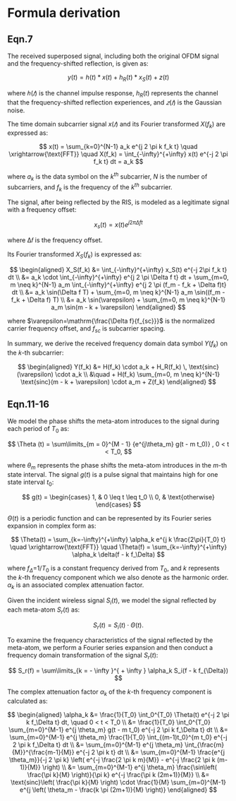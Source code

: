 # Formula derivation

## Eqn.7
The received superposed signal, including both the original OFDM signal and the frequency-shifted reflection, is given as:

$$
y(t) = h(t) * x(t) + h_R(t) * x_S(t) + z(t)
$$

where $ℎ(𝑡)$ is the channel impulse response, $h_R(t)$ represents the channel that the frequency-shifted reflection experiences, and $𝑧(𝑡)$ is the
Gaussian noise. 

The time domain subcarrier signal $x(𝑡)$ and its Fourier transformed $X(f_k)$ are expressed as:

$$
x(t) = \sum_{k=0}^{N-1} a_k e^{j 2 \pi k f_k t} 
\quad \xrightarrow{\text{FFT}} \quad
X(f_k) = \int_{-\infty}^{+\infty} x(t) e^{-j 2 \pi f_k t} dt = a_k
$$

where $a_k$ is the data symbol on the $k^{th}$ subcarrier, $N$ is the number of subcarriers, and $f_{k}$ is the frequency of the $k^{th}$ subcarrier.

The signal, after being reflected by the RIS, is modeled as a legitimate signal with a frequency offset:

$$
x_s(t) = x(t)e^{j2\pi\Delta f t}
$$

where Δ𝑓 is the frequency offset.

Its Fourier transformed $X_S(f_k)$ is expressed as:

$$
\begin{aligned}
X_S(f_k) &= \int_{-\infty}^{+\infty} x_S(t) e^{-j 2\pi f_k t} dt \\
         &= a_k \cdot \int_{-\infty}^{+\infty} e^{j 2 \pi \Delta f t} dt 
         + \sum_{m=0, m \neq k}^{N-1} a_m \int_{-\infty}^{+\infty} e^{j 2 \pi (f_m - f_k + \Delta f)t} dt \\
         &= a_k \sin(\Delta f T) 
         + \sum_{m=0, m \neq k}^{N-1} a_m \sin((f_m - f_k + \Delta f) T) \\
         &= a_k \sin(\varepsilon) 
         + \sum_{m=0, m \neq k}^{N-1} a_m \sin(m - k + \varepsilon)
\end{aligned}
$$

where $\varepsilon=\mathrm{\frac{\Delta f}{f_{sc}}}$ is the normalized carrier frequency offset, and ${f_{sc}}$ is subcarrier spacing.

In summary, we derive the received frequency domain data symbol $Y(f_k)$ on the 𝑘-th subcarrier:

$$
\begin{aligned}
Y(f_k) &= H(f_k) \cdot a_k + H_R(f_k) \, \text{sinc}(\varepsilon) \cdot a_k \\
       &\quad + H(f_k) \sum_{m=0, m \neq k}^{N-1} \text{sinc}(m - k + \varepsilon) \cdot a_m + Z(f_k)
\end{aligned}
$$


## Eqn.11-16
We model the phase shifts the meta-atom introduces to the signal during each period of $T_0$ as:

$$
\Theta (t) = \sum\limits_{m = 0}^{M - 1} {e^{j\theta_m} g(t - m t_0)} , 0 < t < T_0,
$$

where $\theta_m$ represents the phase shifts the meta-atom introduces in the $m$-th state interval. The signal $g(t)$ is a pulse signal that maintains high for one state interval $t_0$:

$$
g(t) =
\begin{cases} 
      1, & 0 \leq t \leq t_0 \\
      0, & \text{otherwise}
\end{cases}
$$

$\Theta (t)$ is a periodic function and can be represented by its Fourier series expansion in complex form as:

$$
\Theta(t) = \sum_{k=-\infty}^{+\infty} \alpha_k e^{j k \frac{2\pi}{T_0} t}
\quad \xrightarrow{\text{FFT}} \quad
\Theta(f) = \sum_{k=-\infty}^{+\infty} \alpha_k \delta(f - k f_\Delta)
$$

where $f_{\Delta} \mathrm{=} 1/T_0$ is a constant frequency derived from $T_0$, and $k$ represents the $k$-th frequency component which we also denote as the harmonic order. $\alpha_k$ is an associated complex attenuation factor.

Given the incident wireless signal $S_i(t)$, we model the signal reflected by each meta-atom $S_r(t)$ as:

$$
    S_r(t) = S_i(t) \cdot \Theta (t).
$$

To examine the frequency characteristics of the signal reflected by the meta-atom, we perform a Fourier series expansion and then conduct a frequency domain transformation of the signal $S_r(t)$:

$$
S_r(f) =  \sum\limits_{k =  - \infty }^{ + \infty } \alpha_k S_i(f - k f_{\Delta})
$$

The complex attenuation factor $\alpha_k$ of the $k$-th frequency component is calculated as:

$$
\begin{aligned}
\alpha_k &= \frac{1}{T_0} \int_0^{T_0} \Theta(t) e^{-j 2 \pi k f_\Delta t} dt, \quad 0 < t < T_0 \\
    &= \frac{1}{T_0} \int_0^{T_0} \sum_{m=0}^{M-1} e^{j \theta_m} g(t - m t_0) e^{-j 2 \pi k f_\Delta t} dt \\
    &= \sum_{m=0}^{M-1} e^{j \theta_m} \frac{1}{T_0} \int_{(m-1)t_0}^{m t_0} e^{-j 2 \pi k f_\Delta t} dt \\
    &= \sum_{m=0}^{M-1} e^{j \theta_m} \int_{\frac{m}{M}}^{\frac{m-1}{M}} e^{-j 2 \pi k t} dt \\
    &= \sum_{m=0}^{M-1} \frac{e^{j \theta_m}}{-j 2 \pi k} \left( e^{-j \frac{2 \pi k m}{M}} - e^{-j \frac{2 \pi k (m-1)}{M}} \right) \\
    &= \sum_{m=0}^{M-1} e^{j \theta_m} \frac{\sin\left( \frac{\pi k}{M} \right)}{\pi k} e^{-j \frac{\pi k (2m+1)}{M}} \\
    &= \text{sinc}\left( \frac{\pi k}{M} \right) \cdot \frac{1}{M} \sum_{m=0}^{M-1} e^{j \left( \theta_m - \frac{k \pi (2m+1)}{M} \right)}
\end{aligned}
$$






